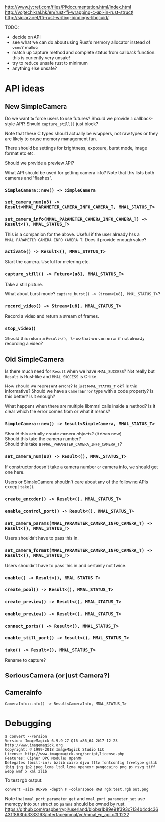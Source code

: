 http://www.jvcref.com/files/PI/documentation/html/index.html
http://vojtech.kral.hk/en/rust-ffi-wrapping-c-api-in-rust-struct/
http://siciarz.net/ffi-rust-writing-bindings-libcpuid/

TODO:
* decide on API
* see what we can do about using Rust's memory allocator instead of `vcos`? malloc
* match up capture method and complete status from callback function. this is currently very unsafe!
* try to reduce unsafe rust to minimum
* anything else unsafe?

# API ideas

## New SimpleCamera

Do we want to force users to use futures? Should we provide a callback-style API? Should `capture_still()` just block?

Note that these C types should actually be wrappers, not raw types or they are likely to cause memory management fun.

There should be settings for brightness, exposure, burst mode, image format etc etc.

Should we provide a preview API?

What API should be used for getting camera info? Note that this lists both cameras and "flashes".

### `SimpleCamera::new() -> SimpleCamera`

### `set_camera_num(u8) -> Result<MMAL_PARAMETER_CAMERA_INFO_CAMERA_T, MMAL_STATUS_T>`

### `set_camera_info(MMAL_PARAMETER_CAMERA_INFO_CAMERA_T) -> Result<(), MMAL_STATUS_T>`

This is a companion for the above. Useful if the user already has a `MMAL_PARAMETER_CAMERA_INFO_CAMERA_T`. Does it provide enough value?

### `activate() -> Result<(), MMAL_STATUS_T>`

Start the camera. Useful for metering etc.

### `capture_still() -> Future<[u8], MMAL_STATUS_T>`

Take a still picture.

What about burst mode? `capture_burst() -> Stream<[u8], MMAL_STATUS_T>`?

### `record_video() -> Stream<[u8], MMAL_STATUS_T>`

Record a video and return a stream of frames.

### `stop_video()`

Should this return a `Result<(), ?>` so that we can error if not already recording a video?

## Old SimpleCamera

Is there much need for `Result` when we have `MMAL_SUCCESS`? Not really but `Result` is Rust-like and `MMAL_SUCCESS` is C-like.

How should we represent errors? Is just `MMAL_STATUS_T` ok?
Is this informative? Should we have a `CameraError` type with a code property? Is this better? Is it enough?

What happens when there are multiple libmmal calls inside a method? Is it clear which the error comes from or what it means?

### `SimpleCamera::new() -> Result<SimpleCamera, MMAL_STATUS_T>`

Should this actually create camera objects? (it does now)  
Should this take the camera number?  
Should this take a `MMAL_PARAMETER_CAMERA_INFO_CAMERA_T`?

### `set_camera_num(u8) -> Result<(), MMAL_STATUS_T>`

If constructor doesn't take a camera number or camera info, we
should get one here.

Users or SimpleCamera shouldn't care about any of the following APIs except `take()`.

### `create_encoder() -> Result<(), MMAL_STATUS_T>`

### `enable_control_port() -> Result<(), MMAL_STATUS_T>`

### `set_camera_params(MMAL_PARAMETER_CAMERA_INFO_CAMERA_T) -> Result<(), MMAL_STATUS_T>`

Users shouldn't have to pass this in.

### `set_camera_format(MMAL_PARAMETER_CAMERA_INFO_CAMERA_T) -> Result<(), MMAL_STATUS_T>`

Users shouldn't have to pass this in and certainly not twice.

### `enable() -> Result<(), MMAL_STATUS_T>`

### `create_pool() -> Result<(), MMAL_STATUS_T>`

### `create_preview() -> Result<(), MMAL_STATUS_T>`

### `enable_preview() -> Result<(), MMAL_STATUS_T>`

### `connect_ports() -> Result<(), MMAL_STATUS_T>`

### `enable_still_port() -> Result<(), MMAL_STATUS_T>`

### `take() -> Result<(), MMAL_STATUS_T>`

Rename to capture?

## SeriousCamera (or just Camera?)

## CameraInfo

`CameraInfo::info() -> Result<CameraInfo, MMAL_STATUS_T>`

# Debugging

```
$ convert --version
Version: ImageMagick 6.9.9-27 Q16 x86_64 2017-12-23 http://www.imagemagick.org
Copyright: © 1999-2018 ImageMagick Studio LLC
License: http://www.imagemagick.org/script/license.php
Features: Cipher DPC Modules OpenMP
Delegates (built-in): bzlib cairo djvu fftw fontconfig freetype gslib jbig jng jp2 jpeg lcms ltdl lzma openexr pangocairo png ps rsvg tiff webp wmf x xml zlib
```

To test rgb output:
```
convert -size 96x96 -depth 8 -colorspace RGB rgb:test.rgb out.png
```

Note that `mmal_port_parameter_get` and `mmal_port_parameter_set` use memcpy into our struct so `params` should be owned by rust.
https://github.com/raspberrypi/userland/blob/a1b89e91f393c7134b4cdc36431f863bb3333163/interface/mmal/vc/mmal_vc_api.c#L1222
